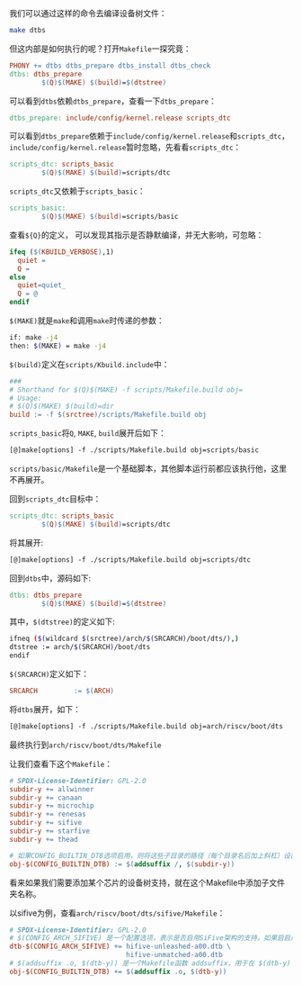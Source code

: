 我们可以通过这样的命令去编译设备树文件：

```bash
make dtbs
```

但这内部是如何执行的呢？打开`Makefile`一探究竟：

```makefile
PHONY += dtbs dtbs_prepare dtbs_install dtbs_check
dtbs: dtbs_prepare
        $(Q)$(MAKE) $(build)=$(dtstree)
```

可以看到`dtbs`依赖`dtbs_prepare`，查看一下`dtbs_prepare`：

```makefile
dtbs_prepare: include/config/kernel.release scripts_dtc
```

可以看到`dtbs_prepare`依赖于`include/config/kernel.release`和`scripts_dtc`，`include/config/kernel.release`暂时忽略，先看看`scripts_dtc`：

```makefile
scripts_dtc: scripts_basic
        $(Q)$(MAKE) $(build)=scripts/dtc
```

`scripts_dtc`又依赖于`scripts_basic`：

```makefile
scripts_basic:
        $(Q)$(MAKE) $(build)=scripts/basic
```

查看`${Q}`的定义， 可以发现其指示是否静默编译，并无大影响，可忽略：

```makefile
ifeq ($(KBUILD_VERBOSE),1)
  quiet =
  Q =
else
  quiet=quiet_
  Q = @
endif
```

`$(MAKE)`就是`make`和调用`make`时传递的参数：

```bash
if: make -j4
then: $(MAKE) = make -j4
```

`$(build)`定义在`scripts/Kbuild.include`中：

```makefile
###
# Shorthand for $(Q)$(MAKE) -f scripts/Makefile.build obj=
# Usage:
# $(Q)$(MAKE) $(build)=dir
build := -f $(srctree)/scripts/Makefile.build obj
```

`scripts_basic`将`Q`, `MAKE`, `build`展开后如下：

```makefile
[@]make[options] -f ./scripts/Makefile.build obj=scripts/basic
```

`scripts/basic/Makefile`是一个基础脚本，其他脚本运行前都应该执行他，这里不再展开。

回到`scripts_dtc`目标中：

```makefile
scripts_dtc: scripts_basic
        $(Q)$(MAKE) $(build)=scripts/dtc
```

将其展开:

```makefile
[@]make[options] -f ./scripts/Makefile.build obj=scripts/dtc
```

回到`dtbs`中，源码如下:

```makefile
dtbs: dtbs_prepare
        $(Q)$(MAKE) $(build)=$(dtstree)
```

其中，`$(dtstree)`的定义如下:

```bash
ifneq ($(wildcard $(srctree)/arch/$(SRCARCH)/boot/dts/),)
dtstree := arch/$(SRCARCH)/boot/dts
endif
```

`$(SRCARCH)`定义如下：

```makefile
SRCARCH         := $(ARCH)
```

将`dtbs`展开，如下：

```makefile
[@]make[options] -f ./scripts/Makefile.build obj=arch/riscv/boot/dts
```

最终执行到`arch/riscv/boot/dts/Makefile`

让我们查看下这个`Makefile`：

```makefile
# SPDX-License-Identifier: GPL-2.0
subdir-y += allwinner
subdir-y += canaan
subdir-y += microchip
subdir-y += renesas
subdir-y += sifive
subdir-y += starfive
subdir-y += thead

# 如果CONFIG_BUILTIN_DTB选项启用，则将这些子目录的路径（每个目录名后加上斜杠）设置为 obj-y 变量的值，表示需要在这些子目录中寻找相应的文件进行构建。
obj-$(CONFIG_BUILTIN_DTB) := $(addsuffix /, $(subdir-y))
```

看来如果我们需要添加某个芯片的设备树支持，就在这个Makefile中添加子文件夹名称。

以sifive为例，查看`arch/riscv/boot/dts/sifive/Makefile`：

```makefile
# SPDX-License-Identifier: GPL-2.0
# $(CONFIG_ARCH_SIFIVE) 是一个配置选项，表示是否启用SiFive架构的支持。如果启启用$(CONFIG_ARCH_SIFIVE) 的值为 y。
dtb-$(CONFIG_ARCH_SIFIVE) += hifive-unleashed-a00.dtb \
                             hifive-unmatched-a00.dtb
# $(addsuffix .o, $(dtb-y)) 是一个Makefile函数 addsuffix，用于在 $(dtb-y) 变量的每个条目后面添加 .o 后缀。这样处理后，$(dtb-y) 中的每个DTB文件名都会变成 hifive-unleashed-a00.dtb.o 和 hifive-unmatched-a00.dtb.o。
obj-$(CONFIG_BUILTIN_DTB) += $(addsuffix .o, $(dtb-y))
```

